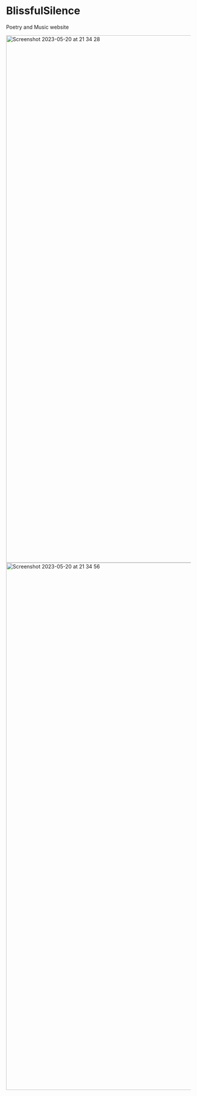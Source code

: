 # BlissfulSilence
Poetry and Music website

<img width="1438" alt="Screenshot 2023-05-20 at 21 34 28" src="https://github.com/CharlesCrowley/BlissfulSilence/assets/119114250/ffe3339b-d025-4095-b88e-eaa82c91b4f2">
<img width="1438" alt="Screenshot 2023-05-20 at 21 34 56" src="https://github.com/CharlesCrowley/BlissfulSilence/assets/119114250/e18ca8b5-2c06-4559-bf59-697976119dba">
